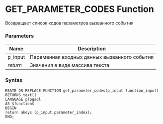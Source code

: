 # **GET_PARAMETER_CODES Function**
Возвращает список кодов параметров вызванного события

### Parameters
| Name     | Description                                  |
|----------|----------------------------------------------|
| p_input  | Переменная входных данных вызванного события |
| *return* | Значения в виде массива текста               |

### Syntax
    REATE OR REPLACE FUNCTION get_parameter_codes(p_input function_input)
    RETURNS text[]
    LANGUAGE plpgsql
    AS $function$
    BEGIN
    return akeys (p_input.parameter_index);
    END;
